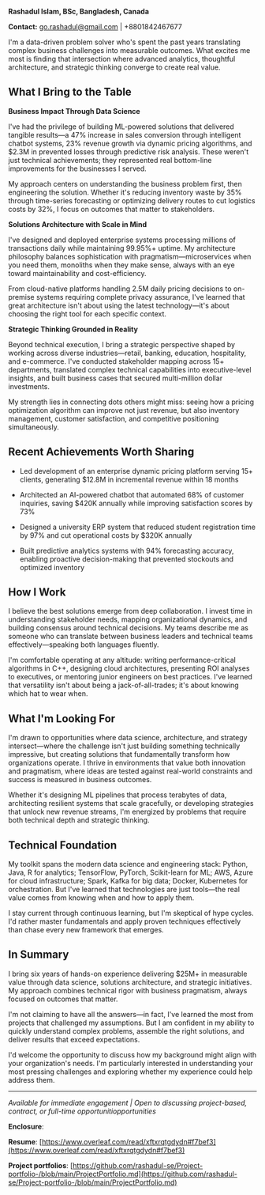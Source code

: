 **Rashadul Islam, BSc, Bangladesh, Canada**

**Contact:** go.rashadul@gmail.com | +8801842467677  

I'm a data-driven problem solver who's spent the past years translating complex business challenges into measurable outcomes. What excites me most is finding that intersection where advanced analytics, thoughtful architecture, and strategic thinking converge to create real value.

## What I Bring to the Table

**Business Impact Through Data Science**

I've had the privilege of building ML-powered solutions that delivered tangible results—a 47% increase in sales conversion through intelligent chatbot systems, 23% revenue growth via dynamic pricing algorithms, and $2.3M in prevented losses through predictive risk analysis. These weren't just technical achievements; they represented real bottom-line improvements for the businesses I served.

My approach centers on understanding the business problem first, then engineering the solution. Whether it's reducing inventory waste by 35% through time-series forecasting or optimizing delivery routes to cut logistics costs by 32%, I focus on outcomes that matter to stakeholders.

**Solutions Architecture with Scale in Mind**

I've designed and deployed enterprise systems processing millions of transactions daily while maintaining 99.95%+ uptime. My architecture philosophy balances sophistication with pragmatism—microservices when you need them, monoliths when they make sense, always with an eye toward maintainability and cost-efficiency.

From cloud-native platforms handling 2.5M daily pricing decisions to on-premise systems requiring complete privacy assurance, I've learned that great architecture isn't about using the latest technology—it's about choosing the right tool for each specific context.

**Strategic Thinking Grounded in Reality**

Beyond technical execution, I bring a strategic perspective shaped by working across diverse industries—retail, banking, education, hospitality, and e-commerce. I've conducted stakeholder mapping across 15+ departments, translated complex technical capabilities into executive-level insights, and built business cases that secured multi-million dollar investments.

My strength lies in connecting dots others might miss: seeing how a pricing optimization algorithm can improve not just revenue, but also inventory management, customer satisfaction, and competitive positioning simultaneously.

## Recent Achievements Worth Sharing

- Led development of an enterprise dynamic pricing platform serving 15+ clients, generating $12.8M in incremental revenue within 18 months

- Architected an AI-powered chatbot that automated 68% of customer inquiries, saving $420K annually while improving satisfaction scores by 73%

- Designed a university ERP system that reduced student registration time by 97% and cut operational costs by $320K annually

- Built predictive analytics systems with 94% forecasting accuracy, enabling proactive decision-making that prevented stockouts and optimized inventory

## How I Work

I believe the best solutions emerge from deep collaboration. I invest time in understanding stakeholder needs, mapping organizational dynamics, and building consensus around technical decisions. My teams describe me as someone who can translate between business leaders and technical teams effectively—speaking both languages fluently.

I'm comfortable operating at any altitude: writing performance-critical algorithms in C++, designing cloud architectures, presenting ROI analyses to executives, or mentoring junior engineers on best practices. I've learned that versatility isn't about being a jack-of-all-trades; it's about knowing which hat to wear when.

## What I'm Looking For

I'm drawn to opportunities where data science, architecture, and strategy intersect—where the challenge isn't just building something technically impressive, but creating solutions that fundamentally transform how organizations operate. I thrive in environments that value both innovation and pragmatism, where ideas are tested against real-world constraints and success is measured in business outcomes.

Whether it's designing ML pipelines that process terabytes of data, architecting resilient systems that scale gracefully, or developing strategies that unlock new revenue streams, I'm energized by problems that require both technical depth and strategic thinking.

## Technical Foundation

My toolkit spans the modern data science and engineering stack: Python, Java, R for analytics; TensorFlow, PyTorch, Scikit-learn for ML; AWS, Azure for cloud infrastructure; Spark, Kafka for big data; Docker, Kubernetes for orchestration. But I've learned that technologies are just tools—the real value comes from knowing when and how to apply them.

I stay current through continuous learning, but I'm skeptical of hype cycles. I'd rather master fundamentals and apply proven techniques effectively than chase every new framework that emerges.

## In Summary

I bring six years of hands-on experience delivering $25M+ in measurable value through data science, solutions architecture, and strategic initiatives. My approach combines technical rigor with business pragmatism, always focused on outcomes that matter.

I'm not claiming to have all the answers—in fact, I've learned the most from projects that challenged my assumptions. But I am confident in my ability to quickly understand complex problems, assemble the right solutions, and deliver results that exceed expectations.

I'd welcome the opportunity to discuss how my background might align with your organization's needs. I'm particularly interested in understanding your most pressing challenges and exploring whether my experience could help address them.

---

*Available for immediate engagement | Open to discussing project-based, contract, or full-time opportunitiopportunities*

**Enclosure**:

**Resume**: [https://www.overleaf.com/read/xftxrqtgdydn#f7bef3](https://www.overleaf.com/read/xftxrqtgdydn#f7bef3)

**Project portfolios**: [https://github.com/rashadul-se/Project-portfolio-/blob/main/ProjectPortfolio.md](https://github.com/rashadul-se/Project-portfolio-/blob/main/ProjectPortfolio.md)
